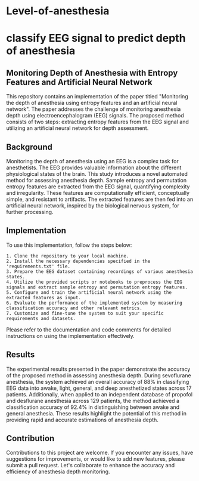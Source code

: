 # Level-of-anesthesia
# classify EEG signal to predict depth of anesthesia

## Monitoring Depth of Anesthesia with Entropy Features and Artificial Neural Network

This repository contains an implementation of the paper titled "Monitoring the depth of anesthesia using entropy features and an artificial neural network". The paper addresses the challenge of monitoring anesthesia depth using electroencephalogram (EEG) signals. The proposed method consists of two steps: extracting entropy features from the EEG signal and utilizing an artificial neural network for depth assessment.
## Background

Monitoring the depth of anesthesia using an EEG is a complex task for anesthetists. The EEG provides valuable information about the different physiological states of the brain. This study introduces a novel automated method for assessing anesthesia depth. Sample entropy and permutation entropy features are extracted from the EEG signal, quantifying complexity and irregularity. These features are computationally efficient, conceptually simple, and resistant to artifacts. The extracted features are then fed into an artificial neural network, inspired by the biological nervous system, for further processing.
## Implementation

To use this implementation, follow the steps below:

    1. Clone the repository to your local machine.
    2. Install the necessary dependencies specified in the 'requirements.txt' file.
    3. Prepare the EEG dataset containing recordings of various anesthesia states.
    4. Utilize the provided scripts or notebooks to preprocess the EEG signals and extract sample entropy and permutation entropy features.
    5. Configure and train the artificial neural network using the extracted features as input.
    6. Evaluate the performance of the implemented system by measuring classification accuracy and other relevant metrics.
    7. Customize and fine-tune the system to suit your specific requirements and datasets.

Please refer to the documentation and code comments for detailed instructions on using the implementation effectively.
## Results

The experimental results presented in the paper demonstrate the accuracy of the proposed method in assessing anesthesia depth. During sevoflurane anesthesia, the system achieved an overall accuracy of 88% in classifying EEG data into awake, light, general, and deep anesthetized states across 17 patients. Additionally, when applied to an independent database of propofol and desflurane anesthesia across 129 patients, the method achieved a classification accuracy of 92.4% in distinguishing between awake and general anesthesia. These results highlight the potential of this method in providing rapid and accurate estimations of anesthesia depth.
## Contribution

Contributions to this project are welcome. If you encounter any issues, have suggestions for improvements, or would like to add new features, please submit a pull request. Let's collaborate to enhance the accuracy and efficiency of anesthesia depth monitoring.
